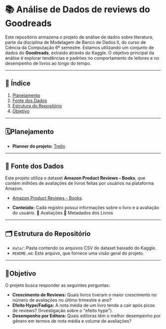 # 📚 Análise de Dados de reviews do Goodreads

Este repositório armazena o projeto de análise de dados sobre literatura, parte da disciplina de Modelagem de Banco de Dados II, do curso de Ciência da Computação 6º semestre.
Estamos utilizando um conjunto de dados do **Goodreads**, extraido através do Kaggle. O objetivo principal da análise é explorar tendências e padrões no comportamento de leitores e no desempenho de livros ao longo do tempo.

---

## 📖 Índice

1. [Planejamento](#️planejamento)  
2. [Fonte dos Dados](#-fonte-dos-dados)  
3. [Estrutura do Repositório](#-estrutura-do-repositório)  
4. [Objetivo](#objetivo)  
   
---

## 🗓️Planejamento

* **Planner do projeto:** [Trello](https://trello.com/b/glsrUTGu)
---

## 🔗 Fonte dos Dados

Este projeto utiliza o dataset **Amazon Product Reviews – Books**, que contém milhões de avaliações de livros feitas por usuários na plataforma Amazon.
  
* [Amazon Product Reviews - Books](https://cseweb.ucsd.edu/~jmcauley/datasets.html).
-  **Conteúdo:** Cada registro possui informações sobre o livro e a avaliação do usuário.
  🔹 Avaliações
  🔹 Metadados dos Livros

---

## 🗂️ Estrutura do Repositório

* `data/`: Pasta contendo os arquivos CSV do dataset baixado do Kaggle.
* `README.md`: Este arquivo, que fornece uma visão geral do projeto.

---

## 📍Objetivo
O projeto busca responder as seguintes perguntas:
*  **Crescimento de Reviews:** Quais livros tiveram o maior crescimento no número de avaliações no último trimestre e ano?
*  **Efeito Hype/Fadiga:** A nota média de um livro tende a cair após picos de reviews? (Investigação sobre o "efeito hype").
*  **Desempenho por Editora:** Quais editoras têm o melhor desempenho por gênero em termos de nota média e volume de avaliações?

